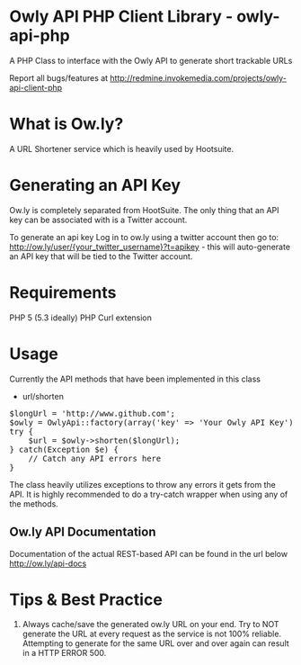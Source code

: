 Owly API PHP Client Library - owly-api-php
===========================================

A PHP Class to interface with the Owly API to generate short trackable URLs

Report all bugs/features at
http://redmine.invokemedia.com/projects/owly-api-client-php

What is Ow.ly?
==============

A URL Shortener service which is heavily used by Hootsuite.

Generating an API Key
=====================

Ow.ly is completely separated from HootSuite. The only thing that an API key can be associated with is a Twitter account.

To generate an api key
Log in to ow.ly using a twitter account
then go to:  http://ow.ly/user/{your_twitter_username}?t=apikey - this will auto-generate an API key that will be tied to the Twitter account.

Requirements
============

PHP 5 (5.3 ideally)
PHP Curl extension

Usage
=====

Currently the API methods that have been implemented in this class
- url/shorten

<pre>
$longUrl = 'http://www.github.com';
$owly = OwlyApi::factory(array('key' => 'Your Owly API Key'));
try {
	$url = $owly->shorten($longUrl);
} catch(Exception $e) {
	// Catch any API errors here
}
</pre>
 
The class heavily utilizes exceptions to throw any errors it gets from the API. 
It is highly recommended to do a try-catch wrapper when using any of the methods.

Ow.ly API Documentation
-----------------------

Documentation of the actual REST-based API can be found in the url below
http://ow.ly/api-docs

Tips & Best Practice
====================

1. Always cache/save the generated ow.ly URL on your end. Try to NOT generate the URL at every request as the service is not 100% reliable. Attempting to generate for the same URL over and over again can result in a HTTP ERROR 500.